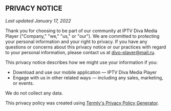 ## PRIVACY NOTICE

_Last updated January 17, 2022_

Thank you for choosing to be part of our community at IPTV Diva Media Player ("Company," "we," "us," or "our"). We are committed to protecting your personal information and your right to privacy. If you have any questions or concerns about this privacy notice or our practices with regard to your personal information, please contact us at [divo-player@mail.ru](mailto:divo-player@mail.ru).

This privacy notice describes how we might use your information if you:
- Download and use our mobile application — IPTV Diva Media Player
- Engage with us in other related ways ― including any sales, marketing, or events.

We do not collect any data.

This privacy policy was created using [Termly's Privacy Policy Generator](https://termly.io/products/privacy-policy-generator).
